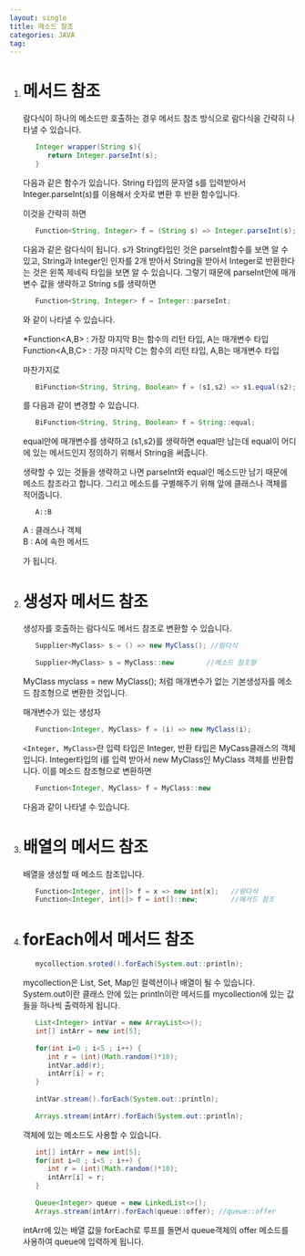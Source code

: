```yaml
---
layout: single
title: 메소드 참조
categories: JAVA
tag: 
---
```


1. # 메서드 참조
   람다식이 하나의 메소드만 호출하는 경우 메서드 참조 방식으로 람다식을 간략히 나타낼 수 있습니다.   

      ```java
         Integer wrapper(String s){
            return Integer.parseInt(s);
         }
      ```   
   다음과 같은 함수가 있습니다. String 타입의 문자열 s를 입력받아서 Integer.parseInt(s)를 이용해서 숫자로 변환 후 반환 함수입니다.   

   이것을 간략히 하면   

      ```java
         Function<String, Integer> f = (String s) => Integer.parseInt(s);
      ```   
   다음과 같은 람다식이 됩니다. s가 String타입인 것은 parseInt함수를 보면 알 수 있고, String과 Integer인 인자를 2개 받아서 String을 받아서 Integer로 반환한다는 것은 왼쪽 제네릭 타입을 보면 알 수 있습니다. 그렇기 때문에 parseInt안에 매개변수 값을 생략하고 String s를 생략하면   

      ```java
         Function<String, Integer> f = Integer::parseInt;
      ```   
   와 같이 나타낼 수 있습니다.   

   *Function<A,B> : 가장 마지막 B는 함수의 리턴 타입, A는 매개변수 타입   
   Function<A,B,C> : 가장 마지막 C는 함수의 리턴 타입, A,B는 매개변수 타입   

   마찬가지로   

      ```java
         BiFunction<String, String, Boolean> f = (s1,s2) => s1.equal(s2);   
      ```   
   를 다음과 같이 변경할 수 있습니다.   
      ```java
         BiFunction<String, String, Boolean> f = String::equal;
      ```   
   equal안에 매개변수를 생략하고 (s1,s2)를 생략하면 equal만 남는데 equal이 어디에 있는 메서드인지 정의하기 위해서 String을 써줍니다.   

   생략할 수 있는 것들을 생략하고 나면 parseInt와 equal인 메소드만 남기 때문에 메소드 참조라고 합니다. 그리고 메소드를 구별해주기 위해 앞에 클래스나 객체를 적어줍니다.   

      ```
         A::B
      ```   
   A : 클래스나 객체   
   B : A에 속한 메서드   

   가 됩니다.
 
1. # 생성자 메서드 참조
   생성자를 호출하는 람다식도 메서드 참조로 변환할 수 있습니다.   

      ```java
         Supplier<MyClass> s = () => new MyClass(); //람다식
         
         Supplier<MyClass> s = MyClass::new        //메소드 참조형
      ```    
   MyClass myclass = new MyClass(); 처럼 매개변수가 없는 기본생성자를 메소드 참조형으로 변환한 것입니다.   

   매개변수가 있는 생성자   

      ```java
         Function<Integer, MyClass> f = (i) => new MyClass(i);
      ```   
   `<Integer, MyClass>`란 입력 타입은 Integer, 반환 타입은 MyCass클래스의 객체입니다. Integer타입의 i를 입력 받아서 new MyClass인 MyClass 객체를 반환합니다. 이를 메소드 참조형으로 변환하면   
   
      ```java
         Function<Integer, MyClass> f = MyClass::new
      ```  
   다음과 같이 나타낼 수 있습니다.   

1. # 배열의 메서드 참조
   배열을 생성할 때 메소드 참조입니다.   

      ```java
         Function<Integer, int[]> f = x => new int[x];   //람다식
         Function<Integer, int[]> f = int[]::new;        //메서드 참조
      ```   

1. # forEach에서 메서드 참조

      ```java
         mycollection.sroted().forEach(System.out::println);
      ```   
   mycollection은 List, Set, Map인 컬렉션이나 배열이 될 수 있습니다.   
   System.out이란 클래스 안에 있는 println이란 메서드를 mycollection에 있는 값들을 하나씩 출력하게 됩니다.   

      ```java
         List<Integer> intVar = new ArrayList<>();
         int[] intArr = new int[5];
         
         for(int i=0 ; i<5 ; i++) {
            int r = (int)(Math.random()*10);
            intVar.add(r);
            intArr[i] = r;
         }
         
         intVar.stream().forEach(System.out::println);
         
         Arrays.stream(intArr).forEach(System.out::println);
      ```   

   객체에 있는 메소드도 사용할 수 있습니다.   
      ```java
         int[] intArr = new int[5];
         for(int i=0 ; i<5 ; i++) {
            int r = (int)(Math.random()*10);
            intArr[i] = r;
         }
         
         Queue<Integer> queue = new LinkedList<>();
         Arrays.stream(intArr).forEach(queue::offer); //queue::offer
      ```   
   intArr에 있는 배열 값을 forEach로 루프를 돌면서 queue객체의 offer 메소드를 사용하여 queue에 입력하게 됩니다.   
